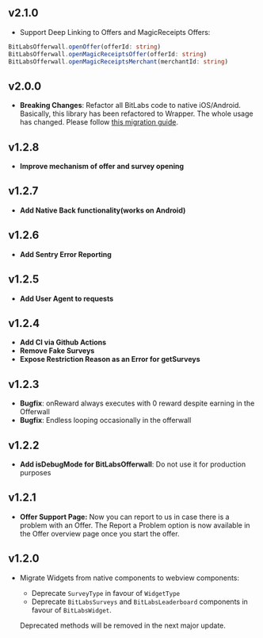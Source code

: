 ## v2.1.0

- Support Deep Linking to Offers and MagicReceipts Offers:

```typescript
BitLabsOfferwall.openOffer(offerId: string)
BitLabsOfferwall.openMagicReceiptsOffer(offerId: string)
BitLabsOfferwall.openMagicReceiptsMerchant(merchantId: string)
```

## v2.0.0

- **Breaking Changes**: Refactor all BitLabs code to native iOS/Android.
  Basically, this library has been refactored to Wrapper. The whole usage has changed.
  Please follow [this migration guide](https://developer.bitlabs.ai/docs/react-native-sdk).

## v1.2.8

- **Improve mechanism of offer and survey opening**

## v1.2.7

- **Add Native Back functionality(works on Android)**

## v1.2.6

- **Add Sentry Error Reporting**

## v1.2.5

- **Add User Agent to requests**

## v1.2.4

- **Add CI via Github Actions**
- **Remove Fake Surveys**
- **Expose Restriction Reason as an Error for getSurveys**

## v1.2.3

- **Bugfix**: onReward always executes with 0 reward despite earning in the Offerwall
- **Bugfix**: Endless looping occasionally in the offerwall

## v1.2.2

- **Add isDebugMode for BitLabsOfferwall**: Do not use it for production purposes

## v1.2.1

- **Offer Support Page:** Now you can report to us in case there is a problem with an Offer. The Report a Problem option is now available in the Offer overview page once you start the offer.

## v1.2.0

- Migrate Widgets from native components to webview components:
  - Deprecate `SurveyType` in favour of `WidgetType`
  - Deprecate `BitLabsSurveys` and `BitLabsLeaderboard` components in favour of `BitLabsWidget`.

  Deprecated methods will be removed in the next major update.
